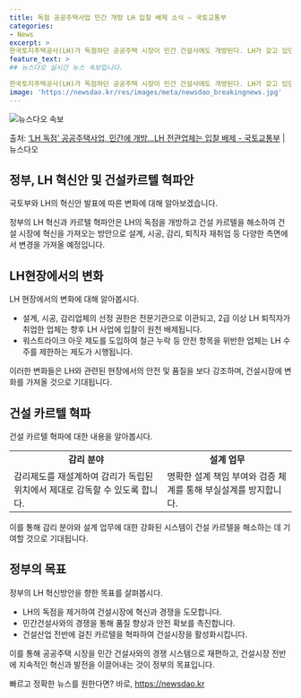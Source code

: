 ```yaml
---
title: 독점 공공주택사업 민간 개방 LH 입찰 배제 소식 – 국토교통부
categories:
- News
excerpt: >
한국토지주택공사(LH)가 독점하던 공공주택 시장이 민간 건설사에도 개방된다. LH가 갖고 있던 설계시공감리업…
feature_text: >
## 뉴스다오 실시간 뉴스 속보입니다.

한국토지주택공사(LH)가 독점하던 공공주택 시장이 민간 건설사에도 개방된다. LH가 갖고 있던 설계시공감리업…
image: 'https://newsdao.kr/res/images/meta/newsdao_breakingnews.jpg'
---
```


![뉴스다오 속보](https://newsdao.kr/res/images/meta/newsdao_breakingnews.jpg)

<p>출처: <a href="https://newsdao.kr/2775" rel="dofollow">‘LH 독점’ 공공주택사업, 민간에 개방…LH 전관업체는 입찰 배제   - 국토교통부</a> | 뉴스다오</p>

<h2 data-ke-size="size26">정부, LH 혁신안 및 건설카르텔 혁파안</h2>
국토부와 LH의 혁신안 발표에 따른 변화에 대해 알아보겠습니다.

<p data-ke-size="size16">정부의 LH 혁신과 카르텔 혁파안은 LH의 독점을 개방하고 건설 카르텔을 해소하여 건설 시장에 혁신을 가져오는 방안으로 설계, 시공, 감리, 퇴직자 재취업 등 다양한 측면에서 변경을 가져올 예정입니다.</p>


<h2 data-ke-size="size26">LH현장에서의 변화</h2>
LH 현장에서의 변화에 대해 알아봅시다.

<ul>
  <li>설계, 시공, 감리업체의 선정 권한은 전문기관으로 이관되고, 2급 이상 LH 퇴직자가 취업한 업체는 향후 LH 사업에 입찰이 원천 배제됩니다.</li>
  <li>워스트라이크 아웃 제도를 도입하여 철근 누락 등 안전 항목을 위반한 업체는 LH 수주를 제한하는 제도가 시행됩니다.</li>
</ul>

<p data-ke-size="size16">이러한 변화들은 LH와 관련된 현장에서의 안전 및 품질을 보다 강조하며, 건설시장에 변화를 가져올 것으로 기대됩니다.</p>


<h2 data-ke-size="size26">건설 카르텔 혁파</h2>
건설 카르텔 혁파에 대한 내용을 알아봅시다.

<table>
  <tr>
    <td style="text-align: center; height: 17px;"><b>감리 분야</b></td>
    <td style="text-align: center; height: 17px;"><b>설계 업무</b></td>
  </tr>
  <tr>
    <td>감리제도를 재설계하여 감리가 독립된 위치에서 제대로 감독할 수 있도록 합니다.</td>
    <td>명확한 설계 책임 부여와 검증 체계를 통해 부실설계를 방지합니다.</td>
  </tr>
</table>

<p data-ke-size="size16">이를 통해 감리 분야와 설계 업무에 대한 강화된 시스템이 건설 카르텔을 해소하는 데 기여할 것으로 기대됩니다.</p>


<h2 data-ke-size="size26">정부의 목표</h2>
정부의 LH 혁신방안을 향한 목표를 살펴봅시다.

<ul>
  <li>LH의 독점을 제거하여 건설시장에 혁신과 경쟁을 도모합니다.</li>
  <li>민간건설사와의 경쟁을 통해 품질 향상과 안전 확보를 촉진합니다.</li>
  <li>건설산업 전반에 걸친 카르텔을 혁파하여 건설시장을 활성화시킵니다.</li>
</ul>

<p data-ke-size="size16">이를 통해 공공주택 시장을 민간 건설사와의 경쟁 시스템으로 재편하고, 건설시장 전반에 지속적인 혁신과 발전을 이끌어내는 것이 정부의 목표입니다.</p> 

빠르고 정확한 뉴스를 원한다면? 바로, <a href="https://newsdao.kr" rel="dofollow">https://newsdao.kr</a>


    
